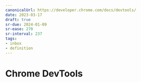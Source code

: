 ```yaml
---
canonicalUrl: https://developer.chrome.com/docs/devtools/
date: 2023-03-17
draft: true
sr-due: 2024-01-09
sr-ease: 270
sr-interval: 237
tags:
- inbox
- definition
---
```


# Chrome DevTools